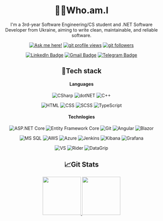 <div align=center>
  
👨‍💻Who.am.I
============================================================================================================================
  
I'm a 3rd-year Software Engineering/CS student and .NET Software Developer from Ukraine, aiming to write clean, maintainable, and reliable software.
  
[![Ask me here!](https://img.shields.io/badge/Ask_Me_Anything-yellow?style=flat)](https://github.com/aldecode/aldecode/issues/new)
[![git profile views](https://komarev.com/ghpvc/?username=aldecode&color=brightgreen&style=flat)](https://github.com/aldecode)
[![git followers](https://img.shields.io/github/followers/aldecode?style=social)](https://github.com/login?return_to=https%3A%2F%2Fgithub.com%2Faldecode)

[![LinkedIn Badge](https://img.shields.io/badge/-Nikita_Reshetnik-%230177B5?style=flat&logo=linkedin)](https://www.linkedin.com/in/nikitareshetnik/)
[![Gmail Badge](https://img.shields.io/badge/-reshetnik.nikita@gmail.com-c14438?style=flat&logo=Gmail&logoColor=white&link=mailto:reshetnik.nikita@gmail.com)](mailto:reshetnik.nikita@gmail.com)
[![Telegram Badge](https://img.shields.io/badge/reshetnigram-2CA5E0?style=flat&logo=telegram&logoColor=white)](https://telegram.im/@reshetnigram)
  


🔧Tech stack 
------------------------------------------------------------------------------------------------------------------------------

#### Languages

![CSharp](https://img.shields.io/badge/-CSharp-fff?&logo=sharp&logoColor=0078D4)
![dotNET](https://img.shields.io/badge/.NET-fff?&logo=.net&logoColor=512BD4)
![C++](https://img.shields.io/badge/-C++-fff?&logo=c%2b%2b&logoColor=00599C)

 
![HTML](https://img.shields.io/badge/-HTML-fff?&logo=HTML5&logoColor=E34F26)
![CSS](https://img.shields.io/badge/-CSS-fff?&logo=CSS3&logoColor=1572B6)
![SCSS](https://img.shields.io/badge/-SCSS-fff?&logo=sass&logoColor=CC6699)
![TypeScript](https://img.shields.io/badge/-TypeScript-fff?&logo=TypeScript&logoColor=3178C6)

  
#### Technlogies
  
![ASP.NET Core](https://img.shields.io/badge/-ASP.NET%20Core-fff?style=flat&logo=.net&logoColor=blue)
![Entity Framework Core](https://img.shields.io/badge/-Entity_Framework_Core-fff?style=flat&logo=Microsoft&logoColor=0078D7)
![Git](https://img.shields.io/badge/-Git-fff?style=flat&logo=git&logoColor=F05032)
![Angular](https://img.shields.io/badge/-Angular-fff?style=flat&logo=angular&logoColor=DD0031)
![Blazor](https://img.shields.io/badge/-Blazor-fff?style=flat&logo=blazor&logoColor=512BD4)

  
![MS SQL](https://img.shields.io/badge/Microsoft_SQL_Server-fff?style=flat&logo=microsoft-sql-server&logoColor=CC2927)
![AWS](https://img.shields.io/badge/-AWS-fff?style=flat&logo=amazonaws&logoColor=FF9900)
![Azure](https://img.shields.io/badge/-Azure-fff?&logo=Microsoft-Azure&logoColor=0078D4)
![Jenkins](https://img.shields.io/badge/-Jenkins-fff?&logo=jenkins&logoColor=D24939)
![Kibana](https://img.shields.io/badge/-Kibana-fff?&logo=kibana&logoColor=005571)
![Grafana](https://img.shields.io/badge/-Grafana-fff?&logo=grafana&logoColor=F46800)
  
![VS](https://img.shields.io/badge/-VisualStudio-fff?&logo=VisualStudio&logoColor=5C2D91)
![Rider](https://img.shields.io/badge/-Rider-fff?&logo=Rider&logoColor=000000)
![DataGrip](https://img.shields.io/badge/-DataGrip-fff?&logo=DataGrip&logoColor=000000)
  
📈Git Stats 
------------------------------------------------------------------------------------------------------------------------------------------------------------

  <a href="https://gitstats.me/aldecode" align=center >
  <img height="120px" src="https://github-readme-stats.vercel.app/api?username=aldecode&include_all_commits=true&count_private=true&hide_border=true&theme=vue&hide=contribs,issues&show_icons=true&hide_title=true" />
  <img height="120px" src="https://github-readme-stats.vercel.app/api/top-langs/?username=aldecode&layout=compact&&hide=javascript,&theme=vue&hide_border=true" /> 
</a>  
 
